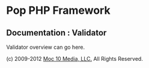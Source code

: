 Pop PHP Framework
=================

Documentation : Validator
-------------------------

Validator overview can go here.

(c) 2009-2012 [Moc 10 Media, LLC.](http://www.moc10media.com) All Rights Reserved.
